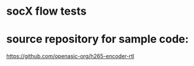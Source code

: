 # socX flow tests

# source repository for sample code:

  https://github.com/openasic-org/h265-encoder-rtl




    
    
    
